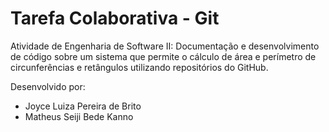 # Tarefa Colaborativa - Git


Atividade de Engenharia de Software II: Documentação e desenvolvimento de código sobre um sistema que permite o cálculo de área e perímetro de circunferências e retângulos utilizando repositórios do GitHub.

Desenvolvido por:

- Joyce Luiza Pereira de Brito
- Matheus Seiji Bede Kanno

